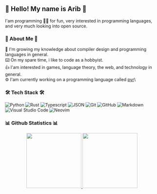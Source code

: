 ## 👋 Hello! My name is Arib 👋

I'am programming 👨‍💻 for fun, very interested in programming languages, and very much looking into open source.

### 📖 About Me 📖

🌱 I'm growing my knowledge about compiler design and programming languages in general.\
⌨️ On my spare time, i like to code as a hobbyist.\
👍 I'am interested in games, language theory, the web, and technology in general.\
⚙️ I'am currently working on a programming language called [pyr](https://github.com/AribYadi/pyr.git)\

### 🛠 Tech Stack 🛠

![Python](https://img.shields.io/badge/-Python-333333?style=flat&logo=python)
![Rust](https://img.shields.io/badge/-Rust-333333?logo=rust&style=flat-square)
![Typescript](https://img.shields.io/badge/-Typescript-333333?logo=typescript&style=flat-square)
![JSON](https://img.shields.io/badge/-JSON-333333?logo=json&style=flat-square)
![Git](https://img.shields.io/badge/-Git-333333?style=flat&logo=git)
![GitHub](https://img.shields.io/badge/-GitHub-333333?style=flat&logo=github)
![Markdown](https://img.shields.io/badge/-Markdown-333333?style=flat&logo=markdown)\
![Visual Studio Code](https://img.shields.io/badge/-Visual%20Studio%20Code-333333?style=flat&logo=visual-studio-code&logoColor=007ACC)
![Neovim](https://img.shields.io/badge/-Neovim-333333?logo=neovim&style=flat-square)

### 📊 Github Statistics 📊

<p align="center">
  <a href="https://github.com/AVS1508">
    <img height="180em" src="https://github-readme-stats-eight-theta.vercel.app/api?username=AribYadi&show_icons=true&theme=dark&include_all_commits=true&count_private=true" />
    <img height="180em" src="https://github-readme-stats-eight-theta.vercel.app/api/top-langs/?username=AribYadi&layout=compact&theme=dark" />
  </a>
</p>
